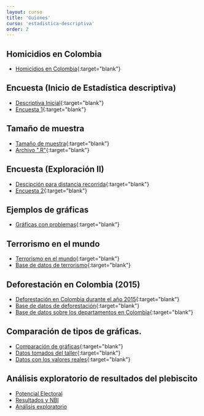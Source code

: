```yaml
---
layout: curso
title: 'Guiones'
curso: 'estadistica-descriptiva'
order: 2
---
```



## Homicidios en Colombia

- [Homicidios en Colombia](./guiones/HomicidiosColombia2014.html){:target="blank"}

## Encuesta (Inicio de Estadística descriptiva)

- [Descriptiva Inicial](./guiones/encuesta201602.html){:target="blank"}
- [Encuesta 1](./basesdedatos/encuesta201602_1.xlsx){:target="blank"}

## Tamaño de muestra

- [Tamaño de muestra](./guiones/tammuest.html){:target="blank"}
- [Archivo ".R"](./guiones/tammuest.R){:target="blank"}

## Encuesta (Exploración II)

- [Descipción para distancia recorrida](./guiones/encuesta201602_2.html){:target="blank"}
- [Encuesta 2](./basesdedatos/encuesta201602_2.xlsx){:target="blank"}

## Ejemplos de gráficas

- [Gráficas con problemas](./graficas/index.html){:target="blank"}

## Terrorismo en el mundo

- [Terrorismo en el mundo](./guiones/terrorismo.html){:target="blank"}
- [Base de datos de terrorismo](./basesdedatos/terrorismo.xlsx){:target="blank"}

## Deforestación en Colombia (2015)

- [Deforestación en Colombia durante el año 2015](./guiones/deforestacion.html){:target="blank"}
- [Base de datos de deforestación](./basesdedatos/deforestacion.xlsx){:target="blank"}
- [Base de datos sobre los departamentos en Colombia](./basesdedatos/departamentos.xlsx){:target="blank"}

## Comparación de tipos de gráficas.

- [Comparación de gráficas](./guiones/comparagraficas.html){:target="blank"}
- [Datos tomados del taller](./basesdedatos/compara_graficas.xlsx){:target="blank"}
- [Datos con los valores reales](./basesdedatos/ingresosReales.xlsx){:target="blank"}

## Análisis exploratorio de resultados del plebiscito

* [Potencial Electoral](./basesdedatos/potencialElectoral.xlsx)
* [Resultados y NBI](./basesdedatos/Departamentos_plebiscito.xlsx)
* [Análisis exploratorio](./guiones/plebiscito1.html)
